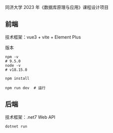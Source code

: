 同济大学 2023 年《数据库原理与应用》课程设计项目

## 前端

技术框架：vue3 + vite + Element Plus

版本

```shell
npm -v
# 9.5.0
node -v
# v18.15.0
```



```shell
npm install

npm run dev  # 运行
```

## 后端

技术框架：.net7 Web API

```shell
dotnet run
```